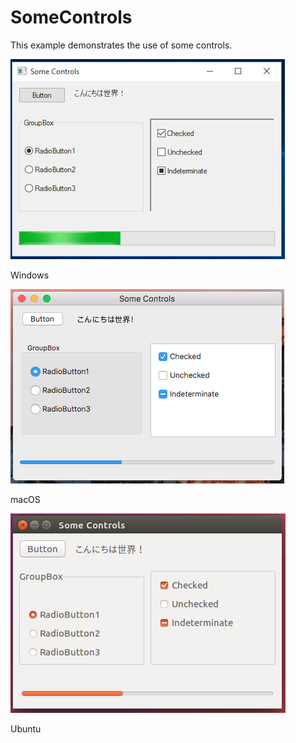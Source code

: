 # SomeControls
This example demonstrates the use of some controls.

![GitHub Logo](../../../docs/Pictures/Examples/Forms/SomeControlsW.png)

Windows

![GitHub Logo](../../../docs/Pictures/Examples/Forms/SomeControlsM.png)

macOS

![GitHub Logo](../../../docs/Pictures/Examples/Forms/SomeControlsU.png)

Ubuntu
